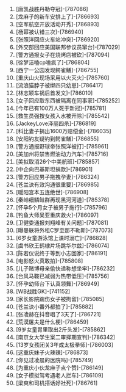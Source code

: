 
1. [唐凯战胜丹勒夺冠]-[787086]
1. [龙麻子的新车安排上了]-[786693]
1. [空军航空开放活动开秀]-[786893]
1. [杨幂被认错三次]-[786940]
1. [张照洋回应火车站冲突]-[786920]
1. [外交部回应美国联邦参议员窜台]-[787029]
1. [警方通报女子在烧烤店被砍]-[787094]
1. [徐梦洁嗑cp嗑疯了]-[786804]
1. [西宁一公园发现鳄雀鳝]-[786755]
1. [重庆山火现场采用以火灭火]-[785760]
1. [流浪猫脖子被绑四只幼崽]-[786417]
1. [林志颖车祸后首发文]-[786010]
1. [女子回应取东西被隔离在同事家]-[785252]
1. [今年已有100万人死于新冠]-[785781]
1. [救生员强按女孩入水被开除]-[785542]
1. [JackeyLove泽丽四杀]-[786819]
1. [科比妻子捐出1600万赔偿金]-[786035]
1. [安阳钓友疑钓到鳄雀鳝]-[786855]
1. [警方通报野球帝张照洋被打]-[785961]
1. [美加州将禁售燃油动力汽车]-[785716]
1. [美拟取消26个中美航班]-[785857]
1. [中企向巴基斯坦捐款]-[786901]
1. [警方回应男子拖拽孕妻]-[786324]
1. [苍兰诀有效沟通很重要]-[786985]
1. [暖阳宫本五连绝世]-[786908]
1. [秦岭细鳞鲑群再现黑河河道]-[785378]
1. [怀孕5个月女子被男子拖行]-[785796]
1. [钓鱼大师吴亚重庆救火]-[786097]
1. [卫健委通报刘翔峰有关问题]-[787081]
1. [曝曼联将外租C罗至那不勒斯]-[787073]
1. [6岁女童游泳馆上课时溺亡]-[786828]
1. [虞书欣王鹤棣片场跳华尔兹]-[786074]
1. [陈若仪说终于等到小志回家]-[786191]
1. [电影怒火真敢拍]-[785808]
1. [儿子赌博母亲偷快递称想坐牢]-[786232]
1. [台风马鞍已减弱为热带低压]-[785756]
1. [怀孕幼师台下认真领舞]-[786949]
1. [WB战胜GK]-[741152]
1. [家长影院踹伤女子被拘留]-[785085]
1. [苍兰诀小番外都拍了]-[785882]
1. [张凌赫在抖音唱了3天了]-[786721]
1. [荒漠屠夫是什么梗]-[786459]
1. [9岁女童胃里取出2斤头发]-[785862]
1. [南京女大学生案二审择期宣判]-[786342]
1. [13岁女孩闭关3年成太极拳师]-[786003]
1. [这重庆妹子火辣辣]-[786873]
1. [你见过凌晨的医院吗]-[785749]
1. [为重庆小伙龙麻子点个赞]-[786149]
1. [女子模拟驾考遇老人拦车]-[786109]
1. [梁爽和司机搭话好社死]-[786761]